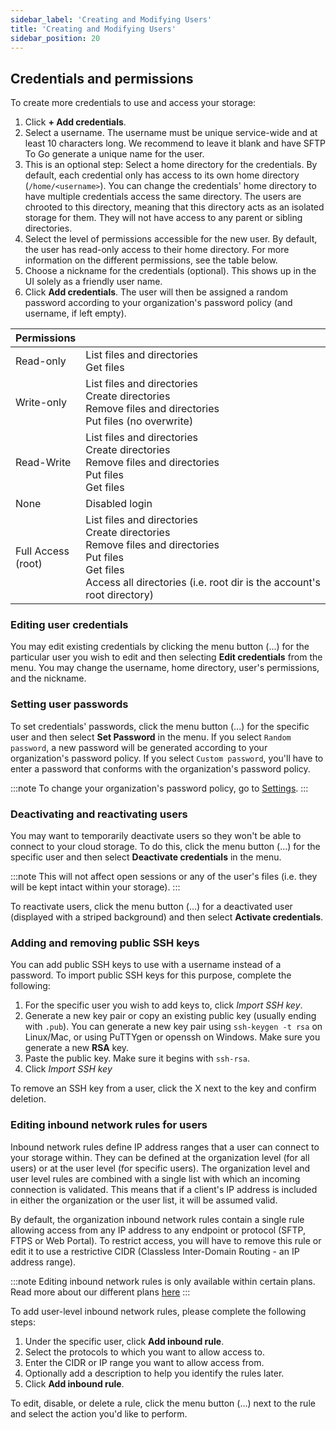 ```yaml
---
sidebar_label: 'Creating and Modifying Users'
title: 'Creating and Modifying Users'
sidebar_position: 20
---
```

## Credentials and permissions

To create more credentials to use and access your storage:

1. Click **+ Add credentials**.
2. Select a username. The username must be unique service-wide and at least 10 characters long. We recommend to leave it blank and have SFTP To Go generate a unique name for the user.
3. This is an optional step: Select a home directory for the credentials. By default, each credential only has access to its own home directory (`/home/<username>`). You can change the credentials' home directory to have multiple credentials access the same directory. The users are chrooted to this directory, meaning that this directory acts as an isolated storage for them. They will not have access to any parent or sibling directories.
4. Select the level of permissions accessible for the new user. By default, the user has read-only access to their home directory. For more information on the different permissions, see the table below.
5. Choose a nickname for the credentials (optional). This shows up in the UI solely as a friendly user name.
6. Click **Add credentials**. The user will then be assigned a random password according to your organization's password policy (and username, if left empty). 


|  Permissions  |                                                                                            |
|------------|----------------------------------------------------------------------------------------------------------|
| Read-only  | List files and directories<br/>Get files                                                                  |
| Write-only | List files and directories<br/>Create directories<br/>Remove files and directories<br/>Put files (no overwrite) |
| Read-Write | List files and directories<br/>Create directories<br/>Remove files and directories<br/>Put files<br/>Get files         |
| None       | Disabled login  |
| Full Access<br/>(root) | List files and directories<br/>Create directories<br/>Remove files and directories<br/>Put files<br/>Get files<br/>Access all directories (i.e. root dir is the account's root directory)         |


### Editing user credentials

You may edit existing credentials by clicking the menu button (...) for the particular user you wish to edit and then selecting **Edit credentials** from the menu. You may change the username, home directory, user's permissions, and the nickname. 

### Setting user passwords

To set credentials' passwords, click the menu button (...) for the specific user and then select **Set Password** in the menu. If you select `Random password`, a new password will be generated according to your organization's password policy. If you select `Custom password`, you'll have to enter a password that conforms with the organization's password policy.

:::note
To change your organization's password policy, go to [Settings](../getting-started/organization-settings#password-policy).
:::

### Deactivating and reactivating users

You may want to temporarily deactivate users so they won't be able to connect to your cloud storage. To do this, click the menu button (...) for the specific user and then select **Deactivate credentials** in the menu. 

:::note
This will not affect open sessions or any of the user's files (i.e. they will be kept intact within your storage).
:::

To reactivate users, click the menu button (...) for a deactivated user (displayed with a striped background) and then select **Activate credentials**.

### Adding and removing public SSH keys

You can add public SSH keys to use with a username instead of a password. To import public SSH keys for this purpose, complete the following:

1. For the specific user you wish to add keys to, click *Import SSH key*.
2. Generate a new key pair or copy an existing public key (usually ending with `.pub`). You can generate a new key pair using `ssh-keygen -t rsa` on Linux/Mac, or using PuTTYgen or openssh on Windows. Make sure you generate a new **RSA** key.
3. Paste the public key. Make sure it begins with `ssh-rsa`.
4. Click *Import SSH key*

To remove an SSH key from a user, click the X next to the key and confirm deletion.

### Editing inbound network rules for users

Inbound network rules define IP address ranges that a user can connect to your storage within. They can be defined at the organization level (for all users) or at the user level (for specific users). The organization level and user level rules are combined with a single list with which an incoming connection is validated. This means that if a client's IP address is included in either the organization or the user list, it will be assumed valid.

By default, the organization inbound network rules contain a single rule allowing access from any IP address to any endpoint or protocol (SFTP, FTPS or Web Portal). To restrict access, you will have to remove this rule or edit it to use a restrictive CIDR (Classless Inter-Domain Routing - an IP address range).

:::note
Editing inbound network rules is only available within certain plans. Read more about our different plans [here](https://sftptogo.com/pricing)
:::

To add user-level inbound network rules, please complete the following steps:
1. Under the specific user, click **Add inbound rule**.
2. Select the protocols to which you want to allow access to.
3. Enter the CIDR or IP range you want to allow access from.
4. Optionally add a description to help you identify the rules later.
5. Click **Add inbound rule**.

To edit, disable, or delete a rule, click the menu button (...) next to the rule and select the action you'd like to perform.

